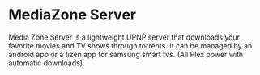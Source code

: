 # MediaZone Server

Media Zone Server is a lightweight UPNP server that downloads your favorite movies and TV shows through torrents. It can be managed by an android app or a tizen app for samsung smart tvs. (All Plex power with automatic downloads).
